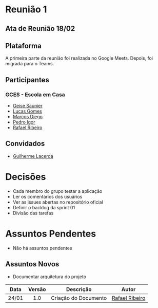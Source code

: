 # Reunião 1

## Ata de Reunião 18/02

## Plataforma

A primeira parte da reunião foi realizada no Google Meets. Depois, foi migrada para o Teams.

## Participantes

### GCES - Escola em Casa

* [Geise Saunier](https://github.com/GeiseSaunier)
* [Lucas Gomes](https://github.com/LGomees)
* [Marcos Diego](https://github.com/marcosdsg)
* [Pedro Igor](https://github.com/pedroeagle)
* [Rafael Ribeiro](https://github.com/rafaelflarrn)

## Convidados

* [Guilherme Lacerda](https://github.com/guilacerda)

# Decisões

* Cada membro do grupo testar a aplicação
* Ler os comentários dos usuários
* Ver as issues abertas no repositório oficial
* Definir o backlog da sprint 01
* Divisão das tarefas

# Assuntos Pendentes

* Não há assuntos pendentes

## Assuntos Novos

* Documentar arquitetura do projeto

Data | Versão | Descrição | Autor |
:---:|:------:|-----------|-------|
24/01|1.0 | Criação do Documento | [Rafael Ribeiro](https://github.com/rafaelflarrn) |
